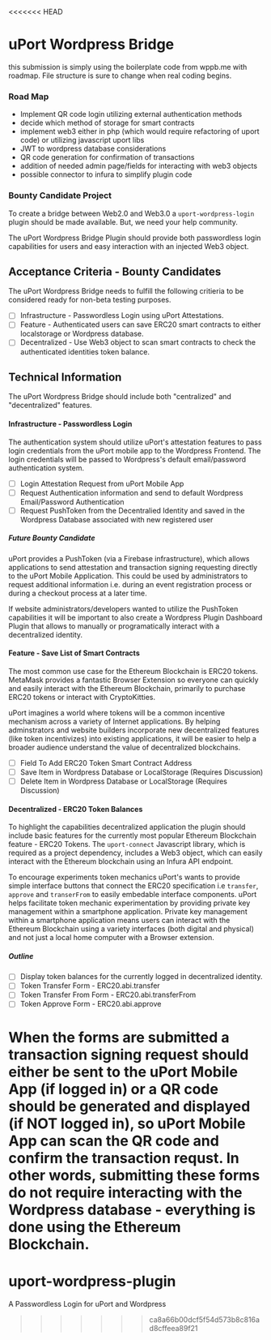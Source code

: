<<<<<<< HEAD
# uPort Wordpress Bridge

this submission is simply using the boilerplate code from wppb.me with roadmap.  File structure is sure to change when real coding begins.

### Road Map

- Implement QR code login utilizing external authentication methods
- decide which method of storage for smart contracts
- implement web3 either in php (which would require refactoring of uport code) or utilizing javascript uport libs
- JWT to wordpress database considerations
- QR code generation for confirmation of transactions
- addition of needed admin page/fields for interacting with web3 objects
- possible connector to infura to simplify plugin code 

### Bounty Candidate Project
To create a bridge between Web2.0 and Web3.0 a `uport-wordpress-login` plugin should be made available. But, we need your help community.

The uPort Wordpress Bridge Plugin should provide both passwordless login capabilities for users and easy interaction with an injected Web3 object.

## Acceptance Criteria - Bounty Candidates
The uPort Wordpress Bridge needs to fulfill the following critieria to be considered ready for non-beta testing purposes.

- [ ] Infrastructure - Passwordless Login using uPort Attestations.
- [ ] Feature - Authenticated users can save ERC20 smart contracts to either localstorage or Wordpress database.
- [ ] Decentralized - Use Web3 object to scan smart contracts to check the authenticated identities token balance.

## Technical Information
The uPort Wordpress Bridge should include both "centralized" and "decentralized" features.

#### Infrastructure - Passwordless Login
The authentication system should utilize uPort's attestation features to pass login credentials from the uPort mobile app to the Wordpress Frontend. The login credentials will be passed to Wordpress's default email/password authentication system.

- [ ] Login Attestation Request from uPort Mobile App
- [ ] Request Authentication information and send to default Wordpress Email/Password Authentication
- [ ] Request PushToken from the Decentralied Identity and saved in the Wordpress Database associated with new registered user

##### Future Bounty Candidate
uPort provides a PushToken (via a Firebase infrastructure), which allows applications to send attestation and transaction signing requesting directly to the uPort Mobile Application. This could be used by administrators to request additional information i.e. during an event registration process or during a checkout process at a later time.

If website administrators/developers wanted to utilize the PushToken capabilities it will be important to also create a Wordpress Plugin Dashboard Plugin that allows to manually or programatically interact with a decentralized identity.

#### Feature - Save List of Smart Contracts
The most common use case for the Ethereum Blockchain is ERC20 tokens. MetaMask provides a fantastic Browser Extension so everyone can quickly and easily interact with the Ethereum Blockchain, primarily to purchase ERC20 tokens or interact with CryptoKitties.

uPort imagines a world where tokens will be a common incentive mechanism across a variety of Internet applications. By helping adminstrators and website builders incorporate new decentralized features (like token incentivizes) into existing applications, it will be easier to help a broader audience understand the value of decentralized blockchains.

- [ ] Field To Add ERC20 Token Smart Contract Address
- [ ] Save Item in Wordpress Database or LocalStorage (Requires Discussion)
- [ ] Delete Item in Wordpress Database or LocalStorage (Requires Discussion)

#### Decentralized - ERC20 Token Balances
To highlight the capabilities decentralized application the plugin should include basic features for the currently most popular Ethereum Blockchain feature - ERC20 Tokens. The `uport-connect` Javascript library, which is required as a project dependency, includes a Web3 object, which can easily interact with the Ethereum blockchain using an Infura API endpoint.

To encourage experiments token mechanics uPort's wants to provide simple interface buttons that connect the ERC20 specification i.e `transfer`, `approve` and `transerFrom` to easily embedable interface components. uPort helps facilitate token mechanic experimentation by providing private key management within a smartphone application. Private key management within a smartphone application means users can interact with the Ethereum Blockchain using a variety interfaces (both digital and physical) and not just a local home computer with a Browser extension.

##### Outline
- [ ] Display token balances for the currently logged in decentralized identity.
- [ ] Token Transfer Form - ERC20.abi.transfer
- [ ] Token Transfer From Form - ERC20.abi.transferFrom
- [ ] Token Approve Form - ERC20.abi.approve

When the forms are submitted a transaction signing request should either be sent to the uPort Mobile App (if logged in) or a QR code should be generated and displayed (if NOT logged in), so uPort Mobile App can scan the QR code and confirm the transaction requst. In other words, submitting these forms do not require interacting with the Wordpress database - everything is done using the Ethereum Blockchain.
=======
# uport-wordpress-plugin
A Passwordless Login for uPort and Wordpress
>>>>>>> ca8a66b00dcf5f54d573b8c816ad8cffeea89f21
